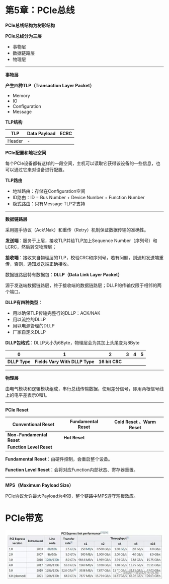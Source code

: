 # 第5章：PCIe总线
**PCIe总线结构为树形结构**

**PCIe总线分为三层**

*   事物层
*   数据链路层
*   物理层

***

**事物层**

**产生四种TLP（Transaction Layer Packet）**

*   Memory
*   IO
*   Configuration
*   Message

**TLP结构**

|  TLP   | Data Payload  | ECRC |
| ------ | ------------- | ---- |
| Header | -             |      |

**PCIe配置和地址空间**

每个PCIe设备都有这样的一段空间，主机可以读取它获得该设备的一些信息，也可以通过它来对设备进行配置。

**TLP路由**

*   地址路由：存储在Configuration空间
*   ID路由：ID = Bus Number + Device Number + Function Number
*   隐式路由：只有Message TLP才支持

***

**数据链路层**

采用握手协议（Ack\\Nak）和重传（Retry）机制保证数据传输的准确性。

**发送端**：服务于上层，接收TLP并给TLP加上Sequence Number（序列号）和LCRC，然后转交物理层；

**接收端**：接收来自物理层的TLP，校验CRC和序列号，若有问题，则通知发送端重传，否则，通知发送端正确接收。

数据链路层特有数据包：**DLLP（Data Link  Layer Packet）**

源于发送端数据链路层，终于接收端的数据链路层；DLLP的传输仅限于相邻的两个端口。

**DLLP有四种类型**：

*   用以确保TLP传输完整行的DLLP：ACK/NAK
*   用以流控的DLLP
*   用以电源管理的DLLP
*   厂家自定义DLLP

**DLLP包格式**：DLLP大小为6Byte，物理层会为其加上头尾变为8Byte



|     **0**     |             **1**              |     **2**      | **3** | **4** | **5** |
| ------------- | ------------------------------ | -------------- | ----- | ----- | ----- |
| **DLLP Type** | **Fields Vary With DLLP Type** | **16 bit CRC** |       |       |       |

***

**物理层**

由电气模块和逻辑模块组成，串行总线传输数据，使用差分信号，即用两根信号线上的电平差表示0和1。

***

**PCIe Reset**

|  **Conventional Reset**   | **Fundamental Reset** | **Cold Reset 、Warm Reset** |
| ------------------------- | --------------------- | --------------------------- |
| **Non-Fundamental Reset** | **Hot Reset**         |                             |
| **Function Level Reset**  |                       |                             |

**Fundamental Reset**：由硬件控制，会重启整个设备。

**Function Level Reset**：会将对应Function内部状态、寄存器重置。

***

**MPS（Maximum Payload Size）**

PCIe协议允许最大Payload为4KB，整个链路中MPS遵守短板效应。


# PCIe带宽
![PCIe带宽](vx_images/171831720240789.png)